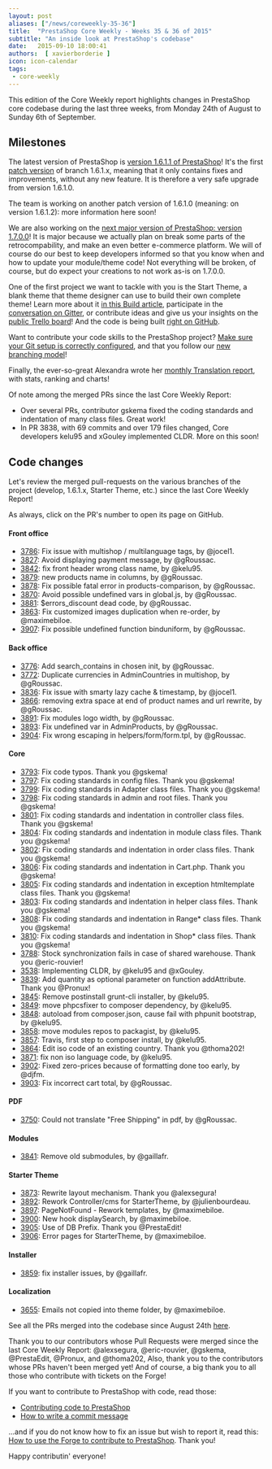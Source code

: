 ```yaml
---
layout: post
aliases: ["/news/coreweekly-35-36"]
title:  "PrestaShop Core Weekly - Weeks 35 & 36 of 2015"
subtitle: "An inside look at PrestaShop's codebase"
date:   2015-09-10 18:00:41
authors:  [ xavierborderie ]
icon: icon-calendar
tags:
 - core-weekly
---
```


This edition of the Core Weekly report highlights changes in PrestaShop core codebase during the last three weeks, from Monday 24th of August to Sunday 6th of September.


## Milestones

The latest version of PrestaShop is [version 1.6.1.1 of PrestaShop](http://build.prestashop.com/news/1611-maintenance-release/)! It's the first [patch version](http://build.prestashop.com/news/a-more-semantic-versioning-scheme/) of branch 1.6.1.x, meaning that it only contains fixes and improvements, without any new feature. It is therefore a very safe upgrade from version 1.6.1.0.

The team is working on another patch version of 1.6.1.0 (meaning: on version 1.6.1.2): more information here soon!

We are also working on the [next major version of PrestaShop: version 1.7.0.0](http://build.prestashop.com/news/version-1-7-0-0-is-underway/)! It is major because we actually plan on break some parts of the retrocompability, and make an even better e-commerce platform. We will of course do our best to keep developers informed so that you know when and how to update your module/theme code! Not everything will be broken, of course, but do expect your creations to not work as-is on 1.7.0.0.

One of the first project we want to tackle with you is the Start Theme, a blank theme that theme designer can use to build their own complete theme! Learn more about it [in this Build article](http://build.prestashop.com/news/starter-theme-kickoff/), participate in the [conversation on Gitter](https://gitter.im/PrestaShop/StarterTheme), or contribute ideas and give us your insights on the [public Trello board](https://trello.com/b/FPwYidfj/prestashop-startertheme)! And the code is being built [right on GitHub](https://github.com/PrestaShop/StarterTheme).

Want to contribute your code skills to the PrestaShop project? [Make sure your Git setup is correctly configured](http://build.prestashop.com/howtos/misc/set-up-your-git-for-contributing/), and that you follow our [new branching model](http://build.prestashop.com/news/introducing-new-branching-model-prestashop/)!

Finally, the ever-so-great Alexandra wrote her [monthly Translation report](http://build.prestashop.com/news/do-you-speak-prestashop-august-2015-edition/), with stats, ranking and charts!

Of note among the merged PRs since the last Core Weekly Report:

 * Over several PRs, contributor gskema fixed the coding standards and indentation of many class files. Great work!
 * In PR 3838, with 69 commits and over 179 files changed, Core developers kelu95 and xGouley implemented CLDR. More on this soon!



## Code changes

Let's review the merged pull-requests on the various branches of the project (develop, 1.6.1.x, Starter Theme, etc.) since the last Core Weekly Report!

As always, click on the PR's number to open its page on GitHub.


#### Front office

 * [3786](https://github.com/PrestaShop/PrestaShop/pull/3786): Fix issue with multishop / multilanguage tags, by @jocel1.
 * [3827](https://github.com/PrestaShop/PrestaShop/pull/3827): Avoid displaying payment message, by @gRoussac.
 * [3842](https://github.com/PrestaShop/PrestaShop/pull/3842): fix front header wrong class name, by @kelu95.
 * [3879](https://github.com/PrestaShop/PrestaShop/pull/3879): new products name in columns, by @gRoussac.
 * [3878](https://github.com/PrestaShop/PrestaShop/pull/3878): Fix possible fatal error in products-comparison, by @gRoussac.
 * [3870](https://github.com/PrestaShop/PrestaShop/pull/3870): Avoid possible undefined vars in global.js, by @gRoussac.
 * [3881](https://github.com/PrestaShop/PrestaShop/pull/3881): $errors_discount dead code, by @gRoussac.
 * [3863](https://github.com/PrestaShop/PrestaShop/pull/3863): Fix customized images duplication when re-order, by @maximebiloe.
 * [3907](https://github.com/PrestaShop/PrestaShop/pull/3907): Fix possible undefined function binduniform, by @gRoussac.



#### Back office

 * [3776](https://github.com/PrestaShop/PrestaShop/pull/3776): Add search_contains in chosen init, by @gRoussac.
 * [3772](https://github.com/PrestaShop/PrestaShop/pull/3772): Duplicate currencies in AdminCountries in multishop, by @gRoussac.
 * [3836](https://github.com/PrestaShop/PrestaShop/pull/3836): Fix issue with smarty lazy cache & timestamp, by @jocel1.
 * [3866](https://github.com/PrestaShop/PrestaShop/pull/3866): removing extra space at end of product names and url rewrite, by @gRoussac.
 * [3891](https://github.com/PrestaShop/PrestaShop/pull/3891): Fix modules logo width, by @gRoussac.
 * [3893](https://github.com/PrestaShop/PrestaShop/pull/3893): Fix undefined var in AdminProducts, by @gRoussac.
 * [3904](https://github.com/PrestaShop/PrestaShop/pull/3904): Fix wrong escaping in helpers/form/form.tpl, by @gRoussac.


#### Core

 * [3793](https://github.com/PrestaShop/PrestaShop/pull/3793): Fix code typos. Thank you @gskema!
 * [3797](https://github.com/PrestaShop/PrestaShop/pull/3797): Fix coding standards in config files. Thank you @gskema!
 * [3799](https://github.com/PrestaShop/PrestaShop/pull/3799): Fix coding standards in Adapter class files. Thank you @gskema!
 * [3798](https://github.com/PrestaShop/PrestaShop/pull/3798): Fix coding standards in admin and root files. Thank you @gskema!
 * [3801](https://github.com/PrestaShop/PrestaShop/pull/3801): Fix coding standards and indentation in controller class files. Thank you @gskema!
 * [3804](https://github.com/PrestaShop/PrestaShop/pull/3804): Fix coding standards and indentation in module class files. Thank you @gskema!
 * [3802](https://github.com/PrestaShop/PrestaShop/pull/3802): Fix coding standards and indentation in order class files. Thank you @gskema!
 * [3806](https://github.com/PrestaShop/PrestaShop/pull/3806): Fix coding standards and indentation in Cart.php. Thank you @gskema!
 * [3805](https://github.com/PrestaShop/PrestaShop/pull/3805): Fix coding standards and indentation in exception htmltemplate class files. Thank you @gskema!
 * [3803](https://github.com/PrestaShop/PrestaShop/pull/3803): Fix coding standards and indentation in helper class files. Thank you @gskema!
 * [3808](https://github.com/PrestaShop/PrestaShop/pull/3808): Fix coding standards and indentation in Range* class files. Thank you @gskema!
 * [3810](https://github.com/PrestaShop/PrestaShop/pull/3810): Fix coding standards and indentation in Shop* class files. Thank you @gskema!
 * [3788](https://github.com/PrestaShop/PrestaShop/pull/3788): Stock synchronization fails in case of shared warehouse. Thank you @eric-rouvier!
 * [3538](https://github.com/PrestaShop/PrestaShop/pull/3538): Implementing CLDR, by @kelu95 and @xGouley.
 * [3839](https://github.com/PrestaShop/PrestaShop/pull/3839): Add quantity as optional parameter on function addAttribute. Thank you @Pronux!
 * [3845](https://github.com/PrestaShop/PrestaShop/pull/3845): Remove postinstall grunt-cli installer, by @kelu95.
 * [3849](https://github.com/PrestaShop/PrestaShop/pull/3849): move phpcsfixer to composer dependency, by @kelu95.
 * [3848](https://github.com/PrestaShop/PrestaShop/pull/3848): autoload from composer.json, cause fail with phpunit bootstrap, by @kelu95.
 * [3858](https://github.com/PrestaShop/PrestaShop/pull/3858): move modules repos to packagist, by @kelu95.
 * [3857](https://github.com/PrestaShop/PrestaShop/pull/3857): Travis, first step to composer install, by @kelu95.
 * [3864](https://github.com/PrestaShop/PrestaShop/pull/3864): Edit iso code of an existing country. Thank you @thoma202!
 * [3871](https://github.com/PrestaShop/PrestaShop/pull/3871): fix non iso language code, by @kelu95.
 * [3902](https://github.com/PrestaShop/PrestaShop/pull/3902): Fixed zero-prices because of formatting done too early, by @djfm.
 * [3903](https://github.com/PrestaShop/PrestaShop/pull/3903): Fix incorrect cart total, by @gRoussac.


#### PDF

 * [3750](https://github.com/PrestaShop/PrestaShop/pull/3750): Could not translate "Free Shipping" in pdf, by @gRoussac.

#### Modules

 * [3841](https://github.com/PrestaShop/PrestaShop/pull/3841): Remove old submodules, by @gaillafr.

#### Starter Theme

 * [3873](https://github.com/PrestaShop/PrestaShop/pull/3873): Rewrite layout mechanism. Thank you @alexsegura!
 * [3892](https://github.com/PrestaShop/PrestaShop/pull/3892): Rework Controller/cms for StarterTheme, by @julienbourdeau.
 * [3897](https://github.com/PrestaShop/PrestaShop/pull/3897): PageNotFound - Rework templates, by @maximebiloe.
 * [3900](https://github.com/PrestaShop/PrestaShop/pull/3900): New hook displaySearch, by @maximebiloe.
 * [3905](https://github.com/PrestaShop/PrestaShop/pull/3905): Use of DB Prefix. Thank you @PrestaEdit!
 * [3906](https://github.com/PrestaShop/PrestaShop/pull/3906): Error pages for StarterTheme, by @maximebiloe.

#### Installer

 * [3859](https://github.com/PrestaShop/PrestaShop/pull/3859): fix installer issues, by @gaillafr.

#### Localization

 * [3655](https://github.com/PrestaShop/PrestaShop/pull/3655): Emails not copied into theme folder, by @maximebiloe.



See all the PRs merged into the codebase since August 24th [here](https://github.com/PrestaShop/PrestaShop/pulls?utf8=%E2%9C%93&q=is%3Apr+merged%3A%3E2015-08-24+is%3Aclosed+sort%3Aupdated+).

Thank you to our contributors whose Pull Requests were merged since the last Core Weekly Report: @alexsegura, @eric-rouvier, @gskema, @PrestaEdit, @Pronux, and @thoma202, Also, thank you to the contributors whose PRs haven't been merged yet! And of course, a big thank you to all those who contribute with tickets on the Forge!

If you want to contribute to PrestaShop with code, read those:

 * [Contributing code to PrestaShop](http://doc.prestashop.com/display/PS16/Contributing+code+to+PrestaShop)
 * [How to write a commit message](http://doc.prestashop.com/display/PS16/How+to+write+a+commit+message)

...and if you do not know how to fix an issue but wish to report it, read this: [How to use the Forge to contribute to PrestaShop](http://doc.prestashop.com/display/PS16/How+to+use+the+Forge+to+contribute+to+PrestaShop). Thank you!

Happy contributin' everyone!
